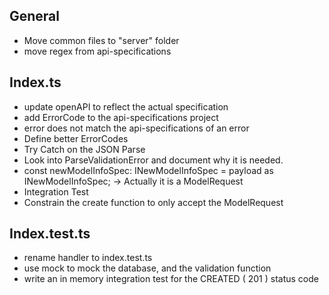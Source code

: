 ## General
- Move common files to "server" folder
- move regex from api-specifications
## Index.ts
- update openAPI to reflect the actual specification
- add ErrorCode to the api-specifications project
- error does not match the api-specifications of an error
- Define better ErrorCodes
- Try Catch on the JSON Parse
- Look into ParseValidationError and document why it is needed.
- const newModelInfoSpec: INewModelInfoSpec =  payload as INewModelInfoSpec; -> Actually it is a ModelRequest
- Integration Test
- Constrain the create function to only accept the ModelRequest

## Index.test.ts
- rename handler to index.test.ts
- use mock to mock the database, and the validation function 
- write an in memory integration test for the CREATED ( 201 ) status code